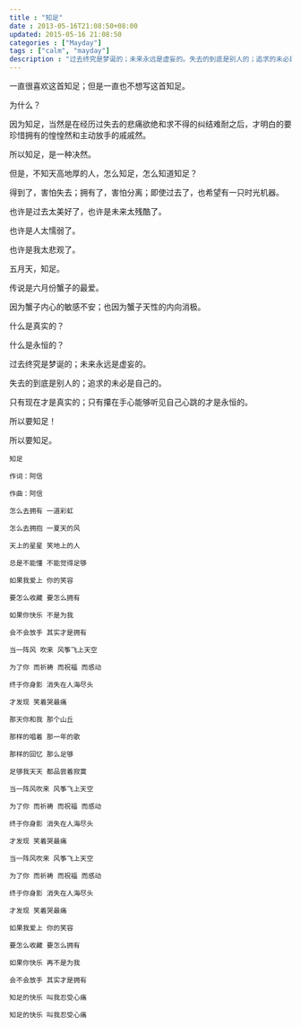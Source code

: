 ```yaml
---
title : "知足"
date : 2013-05-16T21:08:50+08:00
updated: 2015-05-16 21:08:50
categories : ["Mayday"]
tags : ["calm", "mayday"]
description : "过去终究是梦诞的；未来永远是虚妄的。失去的到底是别人的；追求的未必是自己的。只有现在才是真实的；只有攥在手心能够听见自己心跳的才是永恒的。所以要知足！"
---
```


一直很喜欢这首知足；但是一直也不想写这首知足。

为什么？

因为知足，当然是在经历过失去的悲痛欲绝和求不得的纠结难耐之后，才明白的要珍惜拥有的惶惶然和主动放手的戚戚然。

所以知足，是一种决然。

但是，不知天高地厚的人，怎么知足，怎么知道知足？

得到了，害怕失去；拥有了，害怕分离；即使过去了，也希望有一只时光机器。

也许是过去太美好了，也许是未来太残酷了。

也许是人太懦弱了。

也许是我太悲观了。

五月天，知足。

传说是六月份蟹子的最爱。

因为蟹子内心的敏感不安；也因为蟹子天性的内向消极。

什么是真实的？

什么是永恒的？

过去终究是梦诞的；未来永远是虚妄的。

失去的到底是别人的；追求的未必是自己的。

只有现在才是真实的；只有攥在手心能够听见自己心跳的才是永恒的。

所以要知足！

所以要知足。

```
知足

作词：阿信

作曲：阿信

怎么去拥有 一道彩虹 

怎么去拥抱 一夏天的风 

天上的星星 笑地上的人 

总是不能懂 不能觉得足够 

如果我爱上 你的笑容 

要怎么收藏 要怎么拥有 

如果你快乐 不是为我 

会不会放手 其实才是拥有 

当一阵风 吹来 风筝飞上天空 

为了你 而祈祷 而祝福 而感动 

终于你身影 消失在人海尽头 

才发现 笑着哭最痛 

那天你和我 那个山丘 

那样的唱着 那一年的歌 

那样的回忆 那么足够 

足够我天天 都品尝着寂寞 

当一阵风吹来 风筝飞上天空 

为了你 而祈祷 而祝福 而感动 

终于你身影 消失在人海尽头 

才发现 笑着哭最痛 

当一阵风吹来 风筝飞上天空 

为了你 而祈祷 而祝福 而感动 

终于你身影 消失在人海尽头 

才发现 笑着哭最痛 

如果我爱上 你的笑容 

要怎么收藏 要怎么拥有 

如果你快乐 再不是为我 

会不会放手 其实才是拥有 

知足的快乐 叫我忍受心痛 

知足的快乐 叫我忍受心痛
```
